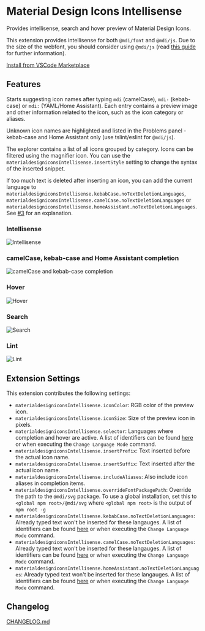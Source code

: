# Material Design Icons Intellisense

Provides intellisense, search and hover preview of Material Design Icons.

This extension provides intellisense for both `@mdi/font` and `@mdi/js`. Due to the size of the webfont, you should consider using `@mdi/js` (read [this guide](https://dev.materialdesignicons.com/guide/webfont-alternatives) for further information).

[Install from VSCode Marketplace](https://marketplace.visualstudio.com/items?itemName=lukas-tr.materialdesignicons-intellisense)

## Features

Starts suggesting icon names after typing `mdi` (camelCase), `mdi-` (kebab-case) or `mdi:` (YAML/Home Assistant). Each entry contains a preview image and other information related to the icon, such as the icon category or aliases.

Unknown icon names are highlighted and listed in the Problems panel - kebab-case and Home Assistant only (use tslint/eslint for `@mdi/js`).

The explorer contains a list of all icons grouped by category. Icons can be filtered using the magnifier icon. You can use the `materialdesigniconsIntellisense.insertStyle` setting to change the syntax of the inserted snippet.

If too much text is deleted after inserting an icon, you can add the current language to `materialdesigniconsIntellisense.kebabCase.noTextDeletionLanguages`, `materialdesigniconsIntellisense.camelCase.noTextDeletionLanguages` or `materialdesigniconsIntellisense.homeAssistant.noTextDeletionLanguages`. See [#3](https://github.com/lukas-tr/vscode-materialdesignicons-intellisense/issues/3) for an explanation.

### Intellisense

![Intellisense](https://raw.githubusercontent.com/lukas-tr/vscode-materialdesignicons-intellisense/master/doc/usage-1.gif)

### camelCase, kebab-case and Home Assistant completion

![camelCase and kebab-case completion](https://raw.githubusercontent.com/lukas-tr/vscode-materialdesignicons-intellisense/master/doc/usage-6.gif)

### Hover

![Hover](https://raw.githubusercontent.com/lukas-tr/vscode-materialdesignicons-intellisense/master/doc/usage-2.gif)

### Search

![Search](https://raw.githubusercontent.com/lukas-tr/vscode-materialdesignicons-intellisense/master/doc/usage-3.gif)

### Lint

![Lint](https://raw.githubusercontent.com/lukas-tr/vscode-materialdesignicons-intellisense/master/doc/usage-4.gif)

<!-- ## Requirements

If you have any requirements or dependencies, add a section describing those and how to install and configure them. -->

## Extension Settings

This extension contributes the following settings:

- `materialdesigniconsIntellisense.iconColor`: RGB color of the preview icon.
- `materialdesigniconsIntellisense.iconSize`: Size of the preview icon in pixels.
- `materialdesigniconsIntellisense.selector`: Languages where completion and hover are active. A list of identifiers can be found [here](https://code.visualstudio.com/docs/languages/identifiers) or when executing the `Change Language Mode` command.
- `materialdesigniconsIntellisense.insertPrefix`: Text inserted before the actual icon name.
- `materialdesigniconsIntellisense.insertSuffix`: Text inserted after the actual icon name.
- `materialdesigniconsIntellisense.includeAliases`: Also include icon aliases in completion items.
- `materialdesigniconsIntellisense.overrideFontPackagePath`: Override the path to the `@mdi/svg` package. To use a global installation, set this to `<global npm root>/@mdi/svg` where `<global npm root>` is the output of `npm root -g`
- `materialdesigniconsIntellisense.kebabCase.noTextDeletionLanguages`: Already typed text won't be inserted for these langauges. A list of identifiers can be found [here](https://code.visualstudio.com/docs/languages/identifiers) or when executing the `Change Language Mode` command.
- `materialdesigniconsIntellisense.camelCase.noTextDeletionLanguages`: Already typed text won't be inserted for these langauges. A list of identifiers can be found [here](https://code.visualstudio.com/docs/languages/identifiers) or when executing the `Change Language Mode` command.
- `materialdesigniconsIntellisense.homeAssistant.noTextDeletionLanguages`: Already typed text won't be inserted for these langauges. A list of identifiers can be found [here](https://code.visualstudio.com/docs/languages/identifiers) or when executing the `Change Language Mode` command.

<!-- ## Known Issues

Calling out known issues can help limit users opening duplicate issues against your extension. -->

## Changelog

[CHANGELOG.md](https://github.com/lukas-tr/vscode-materialdesignicons-intellisense/blob/master/CHANGELOG.md)
